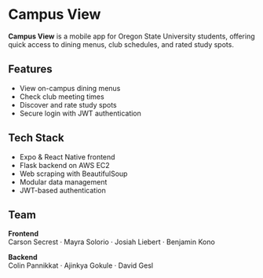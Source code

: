 # Campus View

**Campus View** is a mobile app for Oregon State University students, offering quick access to dining menus, club schedules, and rated study spots.

## Features

- View on-campus dining menus  
- Check club meeting times  
- Discover and rate study spots  
- Secure login with JWT authentication

## Tech Stack

- Expo & React Native frontend  
- Flask backend on AWS EC2  
- Web scraping with BeautifulSoup  
- Modular data management  
- JWT-based authentication

## Team

**Frontend**  
Carson Secrest · Mayra Solorio · Josiah Liebert · Benjamin Kono  

**Backend**  
Colin Pannikkat · Ajinkya Gokule · David Gesl

